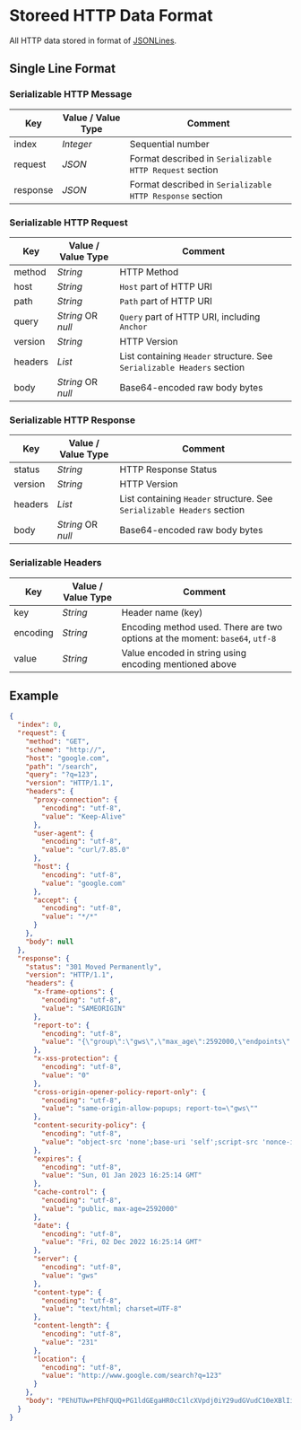 # Storeed HTTP Data Format

All HTTP data stored in format of [JSONLines](https://jsonlines.org).

## Single Line Format

### Serializable HTTP Message

| Key | Value / Value Type | Comment |
| --- | --- | --- |
| index | *Integer* | Sequential number |
| request | *JSON* | Format described in `Serializable HTTP Request` section |
| response | *JSON* | Format described in `Serializable HTTP Response` section |

### Serializable HTTP Request

| Key | Value / Value Type | Comment |
| --- | --- | --- |
| method | *String* | HTTP Method |
| host | *String* | `Host` part of HTTP URI |
| path | *String* | `Path` part of HTTP URI |
| query | *String* OR *null* | `Query` part of HTTP URI, including `Anchor` |
| version | *String* | HTTP Version |
| headers | *List* | List containing `Header` structure. See `Serializable Headers` section |
| body | *String* OR *null* | Base64-encoded raw body bytes |

### Serializable HTTP Response

| Key | Value / Value Type | Comment |
| --- | --- | --- |
| status | *String* | HTTP Response Status |
| version | *String* | HTTP Version |
| headers | *List* | List containing `Header` structure. See `Serializable Headers` section |
| body | *String* OR *null* | Base64-encoded raw body bytes |

### Serializable Headers

| Key | Value / Value Type | Comment |
| --- | --- | --- |
| key | *String* | Header name (key) |
| encoding | *String* | Encoding method used. There are two options at the moment: `base64`, `utf-8` |
| value | *String* | Value encoded in string using encoding mentioned above |

## Example

``` json
{
  "index": 0,
  "request": {
    "method": "GET",
    "scheme": "http://",
    "host": "google.com",
    "path": "/search",
    "query": "?q=123",
    "version": "HTTP/1.1",
    "headers": {
      "proxy-connection": {
        "encoding": "utf-8",
        "value": "Keep-Alive"
      },
      "user-agent": {
        "encoding": "utf-8",
        "value": "curl/7.85.0"
      },
      "host": {
        "encoding": "utf-8",
        "value": "google.com"
      },
      "accept": {
        "encoding": "utf-8",
        "value": "*/*"
      }
    },
    "body": null
  },
  "response": {
    "status": "301 Moved Permanently",
    "version": "HTTP/1.1",
    "headers": {
      "x-frame-options": {
        "encoding": "utf-8",
        "value": "SAMEORIGIN"
      },
      "report-to": {
        "encoding": "utf-8",
        "value": "{\"group\":\"gws\",\"max_age\":2592000,\"endpoints\":[{\"url\":\"https://csp.withgoogle.com/csp/report-to/gws/xsrp\"}]}"
      },
      "x-xss-protection": {
        "encoding": "utf-8",
        "value": "0"
      },
      "cross-origin-opener-policy-report-only": {
        "encoding": "utf-8",
        "value": "same-origin-allow-popups; report-to=\"gws\""
      },
      "content-security-policy": {
        "encoding": "utf-8",
        "value": "object-src 'none';base-uri 'self';script-src 'nonce-i2qXJWZ5LidhPeDjvvDRjw' 'strict-dynamic' 'report-sample' 'unsafe-eval' 'unsafe-inline' https: http:;report-uri https://csp.withgoogle.com/csp/gws/xsrp"
      },
      "expires": {
        "encoding": "utf-8",
        "value": "Sun, 01 Jan 2023 16:25:14 GMT"
      },
      "cache-control": {
        "encoding": "utf-8",
        "value": "public, max-age=2592000"
      },
      "date": {
        "encoding": "utf-8",
        "value": "Fri, 02 Dec 2022 16:25:14 GMT"
      },
      "server": {
        "encoding": "utf-8",
        "value": "gws"
      },
      "content-type": {
        "encoding": "utf-8",
        "value": "text/html; charset=UTF-8"
      },
      "content-length": {
        "encoding": "utf-8",
        "value": "231"
      },
      "location": {
        "encoding": "utf-8",
        "value": "http://www.google.com/search?q=123"
      }
    },
    "body": "PEhUTUw+PEhFQUQ+PG1ldGEgaHR0cC1lcXVpdj0iY29udGVudC10eXBlIiBjb250ZW50PSJ0ZXh0L2h0bWw7Y2hhcnNldD11dGYtOCI+CjxUSVRMRT4zMDEgTW92ZWQ8L1RJVExFPjwvSEVBRD48Qk9EWT4KPEgxPjMwMSBNb3ZlZDwvSDE+ClRoZSBkb2N1bWVudCBoYXMgbW92ZWQKPEEgSFJFRj0iaHR0cDovL3d3dy5nb29nbGUuY29tL3NlYXJjaD9xPTEyMyI+aGVyZTwvQT4uDQo8L0JPRFk+PC9IVE1MPg0K"
  }
}
```
